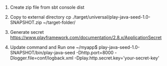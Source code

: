 
1. Create zip file from sbt console
dist
2. Copy to external directory
cp ./target/universal/play-java-seed-1.0-SNAPSHOT.zip ~/target-folder/

3. Generate secret
https://www.playframework.com/documentation/2.8.x/ApplicationSecret

4. Update command and Run one
~/myapp$ play-java-seed-1.0-SNAPSHOT/bin/play-java-seed -Dhttp.port=8000 -Dlogger.file=conf/logback.xml -Dplay.http.secret.key='your-secret-key'